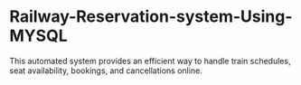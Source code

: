 # Railway-Reservation-system-Using-MYSQL
This automated system provides an efficient way to handle train schedules, seat availability, bookings, and cancellations online.
